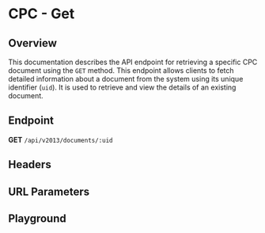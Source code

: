 <script setup>
import SwaggerUI from "@/swagger/view/SwaggerUI.vue"
import swaggerJson from "@/swagger/json/ircc/get.json";

const swaggerSpecs = [
  { json: swaggerJson, protected: false },
];

</script>

# CPC - Get

## Overview

This documentation describes the API endpoint for retrieving a specific CPC document using the `GET` method. This endpoint allows clients to fetch detailed information about a document from the system using its unique identifier (`uid`). It is used to retrieve and view the details of an existing document.

## Endpoint
**GET** `/api/v2013/documents/:uid`

## Headers
<!--@include: @/../components/common/header/realm-accept.md-->

## URL Parameters
<!--@include: @/../components/common/url/uid.md-->

## Playground

<SwaggerUI :swaggerSpecs="swaggerSpecs" />